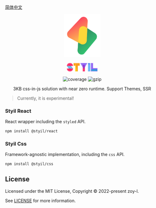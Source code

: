 [简体中文](./README.md)

<p align="center">
<img src="./logo.svg" alt="styil" style="width:120px">
<br/>
<br/>
<img src="./styil.svg" alt="styil" style="width:100px;">
</p>

<p align="center">
  <img src="https://codecov.io/gh/l-zoy/styil/branch/main/graph/badge.svg?token=DAETCWW98B" alt="coverage" />
  <img src="https://img.badgesize.io/https://unpkg.com/@styil/base@latest/index.prod.esm.js?compression=gzip&style=square&label=gzip%20size&color=#4fc08d" alt="gzip" />

</p>

<p align="center">
3KB css-in-js solution with near zero runtime. Support Themes, SSR
</p>

> Currently, it is experimental!

### Styil React

React wrapper including the `styled` API.

```sh
npm install @styil/react
```

### Styil Css

Framework-agnostic implementation, including the `css` API.

```sh
npm install @styil/css
```

## License

Licensed under the MIT License, Copyright © 2022-present zoy-l.

See [LICENSE](./LICENSE) for more information.
